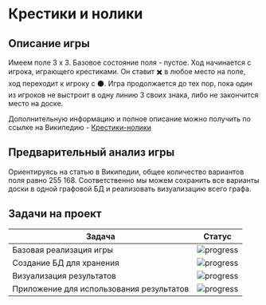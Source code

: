 # Крестики и нолики

## Описание игры

Имеем поле 3 х 3. Базовое состояние поля - пустое.
Ход начинается с игрока, играющего крестиками. Он ставит ✖️ в любое место на поле, ход переходит к игроку с ⚫.
Игра продолжается до тех пор, пока один из игроков не выстроит в одну линию 3 своих знака, либо не закончится место на доске.

Дополнительную информацию и полное описание можно получить по ссылке на Википедию - [Крестики-нолики](https://ru.wikipedia.org/wiki/%D0%9A%D1%80%D0%B5%D1%81%D1%82%D0%B8%D0%BA%D0%B8-%D0%BD%D0%BE%D0%BB%D0%B8%D0%BA%D0%B8#:~:text=%D0%9F%D0%BE%D0%BB%D0%BD%D0%BE%D0%B5%20%D1%87%D0%B8%D1%81%D0%BB%D0%BE%20%D1%83%D0%B7%D0%BB%D0%BE%D0%B2%20%D0%B2%20%D1%82%D0%B0%D0%BA%D0%BE%D0%BC,%D0%B4%D0%BE%D1%81%D1%80%D0%BE%D1%87%D0%BD%D0%BE%D0%B3%D0%BE%20%D0%BE%D0%BA%D0%BE%D0%BD%D1%87%D0%B0%D0%BD%D0%B8%D1%8F%20%D0%B8%D0%B3%D1%80%D1%8B%20(%D0%B2%D1%8B%D0%B8%D0%B3%D1%80%D1%8B%D1%88%D0%B0))


## Предварительный анализ игры

Ориентируясь на статью в Википедии, общее количество вариантов поля равно 255 168.
Соответственно мы можем сохранить все варианты доски в одной графовой БД и реализовать визуализацию всего графа.

## Задачи на проект

| Задача | Статус                                   |
| -----  |------------------------------------------|
| Базовая реализация игры | ![progress](https://geps.dev/progress/0) |
| Создание БД для хранения | ![progress](https://geps.dev/progress/0) |
| Визуализация результатов | ![progress](https://geps.dev/progress/0) |
| Приложение для использования результатов | ![progress](https://geps.dev/progress/0) |

